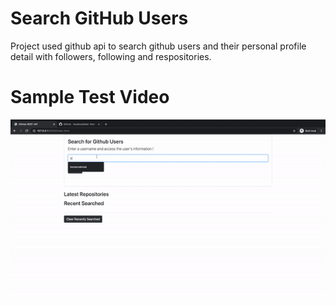 # Search GitHub Users
Project used github api to search github users and their personal profile detail with followers, following and respositories.</br>

# Sample Test Video

<a href="https://github.com/bomercakmak/Search-Users-GitHub-REST-API/blob/master/images/Search-Users-GitHub-REST-API-gif.gif"><img src="./images/Search-Users-GitHub-REST-API-gif.gif" title="Search-Users-GitHub-REST-API-gif"></a>